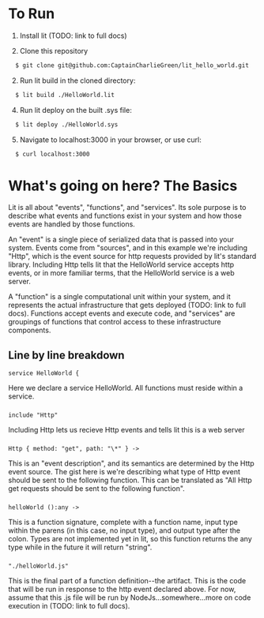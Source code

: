 # To Run

1) Install lit (TODO: link to full docs)

2) Clone this repository
```bash
  $ git clone git@github.com:CaptainCharlieGreen/lit_hello_world.git
```
2) Run lit build in the cloned directory:
```bash
  $ lit build ./HelloWorld.lit
```
4) Run lit deploy on the built .sys file:
```bash
  $ lit deploy ./HelloWorld.sys
```
5) Navigate to localhost:3000 in your browser, or use curl:
```bash
  $ curl localhost:3000
```
# What's going on here?  The Basics

Lit is all about "events", "functions", and "services".  Its sole purpose is to describe what events and functions exist in your system and how those events are handled by those functions.

An "event" is a single piece of serialized data that is passed into your system.  Events come from "sources", and in this example we're including "Http", which is the event source for http requests provided by lit's standard library.  Including Http tells lit that the HelloWorld service accepts http events, or in more familiar terms, that the HelloWorld service is a web server.

A "function" is a single computational unit within your system, and it represents the actual infrastructure that gets deployed (TODO: link to full docs).  Functions accept events and execute code, and "services" are groupings of functions that control access to these infrastructure components.

## Line by line breakdown
```
service HelloWorld {
```
Here we declare a service HelloWorld.  All functions must reside within a service.
### 
```
include "Http"
```
Including Http lets us recieve Http events and tells lit this is a web server
### 
```
Http { method: "get", path: "\*" } ->
```
This is an "event description", and its semantics are determined by the Http event source.  The gist here is we're describing what type of Http event should be sent to the following function.  This can be translated as "All Http get requests should be sent to the following function".
### 
```
helloWorld ():any ->
```
This is a function signature, complete with a function name, input type within the parens (in this case, no input type), and output type after the colon.  Types are not implemented yet in lit, so this function returns the any type while in the future it will return "string".
### 
```
"./helloWorld.js"
```
This is the final part of a function definition--the artifact.  This is the code that will be run in response to the http event declared above.  For now, assume that this .js file will be run by NodeJs...somewhere...more on code execution in (TODO: link to full docs).
